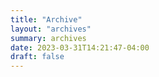 ```yaml
---
title: "Archive"
layout: "archives"
summary: archives
date: 2023-03-31T14:21:47-04:00
draft: false
---
```


